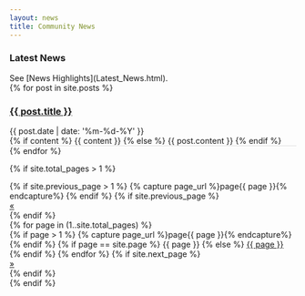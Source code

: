 ```yaml
---
layout: news
title: Community News
---
```


<h3>Latest News</h3>
See [News Highlights](Latest_News.html).

<div id="posts">
  <div>
    {% for post in site.posts %}
    <div style="border-bottom: 1px solid #DFDFDF;">
     <div>
      <h3><a class="newsPost" href="{{ site.baseurl }}/{{ post.url }}">{{ post.title }}</a></h3>
      <div>{{ post.date | date: '%m-%d-%Y' }}</div>
      {% if content %}
        {{ content }}
      {% else %}
        {{ post.content }}
      {% endif %}
     </div>
    </div>
    {% endfor %}
  </div>

  {% if site.total_pages > 1 %}
  <div>
    <div>
      {% if site.previous_page > 1 %}
        {% capture page_url %}page{{ page }}{% endcapture%}
      {% endif %}
      {% if site.previous_page %}
      <div>
        <a href="{{ page_url }}" title="Go to previous page">
          &laquo;
        </a>
      </div>
      {% endif %}
      <div>
      {% for page in (1..site.total_pages) %}
      <div>
        {% if page > 1 %}
          {% capture page_url %}page{{ page }}{% endcapture%}
        {% endif %}
        {% if page == site.page %}
          {{ page }}
        {% else %}
          <a href="/{{ page_url }}">{{ page }}</a>
        {% endif %}
      </li>
      {% endfor %}
      {% if site.next_page %}
      <div>
        <a href="/page{{ site.next_page }}" title="Go to next page">
          &raquo;
        </a>
      </div>
      {% endif %}
    </div>
  </div>
  {% endif %}
</div>
